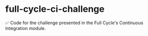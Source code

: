 # full-cycle-ci-challenge
✅ Code for the challenge presented in the Full Cycle's Continuous Integration module.
